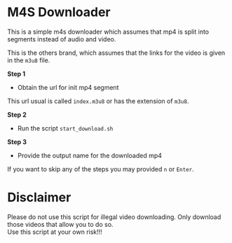 # M4S Downloader

This is a simple m4s downloader which assumes that mp4 is split into segments instead of audio and video.

This is the others brand, which assumes that the links for the video is given in the `m3u8` file.

**Step 1**

- Obtain the url for init mp4 segment

This url usual is called `index.m3u8` or has the extension of `m3u8`.

**Step 2**

- Run the script `start_download.sh`

**Step 3**

- Provide the output name for the downloaded mp4

If you want to skip any of the steps you may provided `n` or `Enter`.

# Disclaimer

Please do not use this script for illegal video downloading. Only download those videos that allow you to do so.  
Use this script at your own risk!!!  